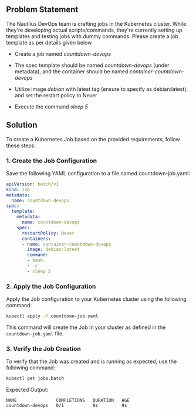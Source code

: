 
## Problem Statement

 The Nautilus DevOps team is crafting jobs in the Kubernetes cluster. While they're developing actual scripts/commands, they're currently setting up templates and testing jobs with dummy commands. Please create a job template as per details given below

- Create a job named *countdown-devops*

- The spec template should be named *countdown-devops* (under metadata), and the container should be named *container-countdown-devops*

- Utilize image *debian* with latest tag (ensure to specify as debian:latest), and set the restart policy to Never

- Execute the command *sleep 5*

## Solution

To create a Kubernetes Job based on the provided requirements, follow these steps:

### 1. Create the Job Configuration

Save the following YAML configuration to a file named countdown-job.yaml:

```yaml
apiVersion: batch/v1
kind: Job
metadata:
  name: countdown-devops
spec:
  template:
    metadata:
      name: countdown-devops
    spec:
      restartPolicy: Never
      containers:
      - name: container-countdown-devops
        image: debian:latest
        command:
        - bash
        - -c
        - sleep 5
```

### 2. Apply the Job Configuration

Apply the Job configuration to your Kubernetes cluster using the following command:

```bash
kubectl apply -f countdown-job.yaml
```

This command will create the Job in your cluster as defined in the `countdown-job.yaml` file.

### 3. Verify the Job Creation

To verify that the Job was created and is running as expected, use the following command:

```bash
kubectl get jobs.batch
```

Expected Output:

```
NAME               COMPLETIONS   DURATION   AGE
countdown-devops   0/1           9s         9s
```
